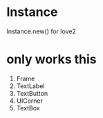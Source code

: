 # Instance
Instance.new() for love2

# only works this
1. Frame
2. TextLabel
3. TextButton
4. UICorner
5. TextBox
